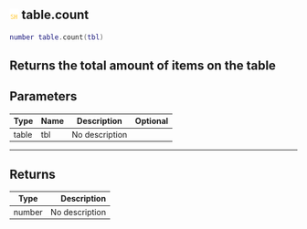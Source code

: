 ## ![shared](.gitbook/assets/shared.png) table.count

```lua
number table.count(tbl)
```

Returns the total amount of items on the table
------
## Parameters

| Type   | Name | Description | Optional |
| ------ | ---- | ----------- | -------: |
| table | tbl | No description |  |

------
## Returns

| Type   | Description |
| ------ | ----------: |
| number | No description |

